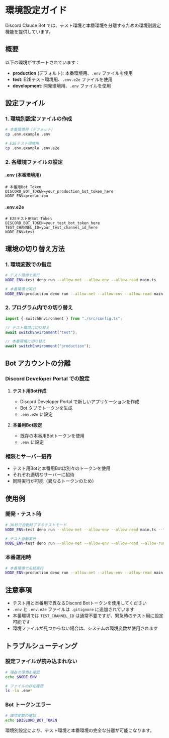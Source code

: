 # 環境設定ガイド

Discord Claude Bot では、テスト環境と本番環境を分離するための環境別設定機能を提供しています。

## 概要

以下の環境がサポートされています：

- **production** (デフォルト): 本番環境用、`.env` ファイルを使用
- **test**: E2Eテスト環境用、`.env.e2e` ファイルを使用
- **development**: 開発環境用、`.env` ファイルを使用

## 設定ファイル

### 1. 環境別設定ファイルの作成

```bash
# 本番環境用（デフォルト）
cp .env.example .env

# E2Eテスト環境用
cp .env.example .env.e2e
```

### 2. 各環境ファイルの設定

#### .env (本番環境用)
```env
# 本番用Bot Token
DISCORD_BOT_TOKEN=your_production_bot_token_here
NODE_ENV=production
```

#### .env.e2e
```env
# E2Eテスト用Bot Token
DISCORD_BOT_TOKEN=your_test_bot_token_here
TEST_CHANNEL_ID=your_test_channel_id_here
NODE_ENV=test
```

## 環境の切り替え方法

### 1. 環境変数での指定

```bash
# テスト環境で実行
NODE_ENV=test deno run --allow-net --allow-env --allow-read main.ts

# 本番環境で実行
NODE_ENV=production deno run --allow-net --allow-env --allow-read main.ts
```

### 2. プログラム内での切り替え

```typescript
import { switchEnvironment } from "./src/config.ts";

// テスト環境に切り替え
await switchEnvironment("test");

// 本番環境に切り替え
await switchEnvironment("production");
```

## Bot アカウントの分離

### Discord Developer Portal での設定

1. **テスト用Bot作成**
   - Discord Developer Portal で新しいアプリケーションを作成
   - Bot タブでトークンを生成
   - `.env.e2e` に設定

2. **本番用Bot設定**
   - 既存の本番用Botトークンを使用
   - `.env` に設定

### 権限とサーバー招待

- テスト用Botと本番用Botは別々のトークンを使用
- それぞれ適切なサーバーに招待
- 同時実行が可能（異なるトークンのため）

## 使用例

### 開発・テスト時

```bash
# 30秒で自動終了するテストモード
NODE_ENV=test deno run --allow-net --allow-env --allow-read main.ts --timeout 30

# テスト自動実行
NODE_ENV=test deno run --allow-net --allow-env --allow-read --allow-run main.ts --test --timeout 90
```

### 本番運用時

```bash
# 本番環境で永続実行
NODE_ENV=production deno run --allow-net --allow-env --allow-read main.ts
```

## 注意事項

- テスト用と本番用で異なるDiscord Botトークンを使用してください
- `.env` と `.env.e2e` ファイルは `.gitignore` に追加されています
- 本番環境では `TEST_CHANNEL_ID` は通常不要ですが、緊急時のテスト用に設定可能です
- 環境ファイルが見つからない場合は、システムの環境変数が使用されます

## トラブルシューティング

### 設定ファイルが読み込まれない

```bash
# 現在の環境を確認
echo $NODE_ENV

# ファイルの存在確認
ls -la .env*
```

### Bot トークンエラー

```bash
# 環境変数の確認
echo $DISCORD_BOT_TOKEN
```

環境別設定により、テスト環境と本番環境の完全な分離が可能になります。